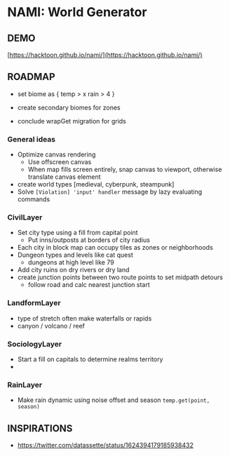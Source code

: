 # NAMI: World Generator

## DEMO

[https://hacktoon.github.io/nami/](https://hacktoon.github.io/nami/)


## ROADMAP

- set biome as {
    temp > x
    rain > 4
  }

- create secondary biomes for zones
- conclude wrapGet migration for grids


### General ideas
- Optimize canvas rendering
	- Use offscreen canvas
	- When map fills screen entirely, snap canvas to viewport,
    	otherwise translate canvas element
- create world types [medieval, cyberpunk, steampunk]
- Solve `[Violation] 'input' handler` message by lazy evaluating commands


### CivilLayer
- Set city type using a fill from capital point
  - Put inns/outposts at borders of city radius
- Each city in block map can occupy tiles as zones or neighborhoods
- Dungeon types and levels like cat quest
  - dungeons at high level like 79
- Add city ruins on dry rivers or dry land
- create junction points between two route points to set midpath detours
  - follow road and calc nearest junction start


### LandformLayer
  - type of stretch often make waterfalls or rapids
  - canyon / volcano / reef


### SociologyLayer
- Start a fill on capitals to determine realms territory
-


### RainLayer
- Make rain dynamic using noise offset and season `temp.get(point, season)`


## INSPIRATIONS
- https://twitter.com/datassette/status/1624394179185938432

